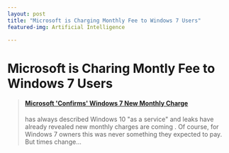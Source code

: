 ```yaml
---
layout: post
title: "Microsoft is Charging Monthly Fee to Windows 7 Users"
featured-img: Artificial Intelligence

---
```


# Microsoft is Charing Montly Fee to Windows 7 Users


<blockquote class="embedly-card"><h4><a href="https://www.forbes.com/sites/gordonkelly/2018/09/08/microsoft-windows-7-monthly-charge-windows-10-free-upgrade-cost/#223090762db1">Microsoft 'Confirms' Windows 7 New Monthly Charge</a></h4><p>has always described Windows 10 "as a service" and leaks have already revealed new monthly charges are coming . Of course, for Windows 7 owners this was never something they expected to pay. But times change...</p></blockquote>
<script async src="//cdn.embedly.com/widgets/platform.js" charset="UTF-8"></script>
